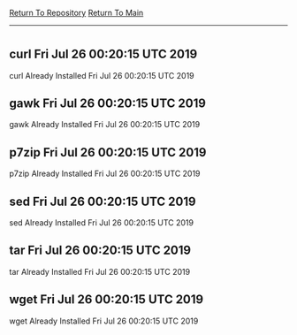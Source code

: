 [Return To Repository](https://github.com/deathbybandaid/piholeparser/)
[Return To Main](https://github.com/deathbybandaid/piholeparser/blob/master/RecentRunLogs/Mainlog.md)
____________________________________
# 
## curl Fri Jul 26 00:20:15 UTC 2019
curl Already Installed Fri Jul 26 00:20:15 UTC 2019
## gawk Fri Jul 26 00:20:15 UTC 2019
gawk Already Installed Fri Jul 26 00:20:15 UTC 2019
## p7zip Fri Jul 26 00:20:15 UTC 2019
p7zip Already Installed Fri Jul 26 00:20:15 UTC 2019
## sed Fri Jul 26 00:20:15 UTC 2019
sed Already Installed Fri Jul 26 00:20:15 UTC 2019
## tar Fri Jul 26 00:20:15 UTC 2019
tar Already Installed Fri Jul 26 00:20:15 UTC 2019
## wget Fri Jul 26 00:20:15 UTC 2019
wget Already Installed Fri Jul 26 00:20:15 UTC 2019
